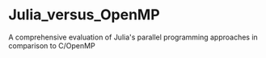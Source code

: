 # Julia_versus_OpenMP
A comprehensive evaluation of Julia's parallel programming approaches in comparison to C/OpenMP
